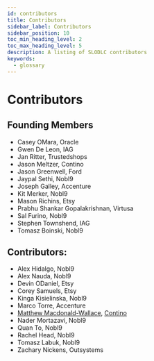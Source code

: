 ```yaml
---
id: contributors
title: Contributors
sidebar_label: Contributors
sidebar_position: 10
toc_min_heading_level: 2
toc_max_heading_level: 5
description: A listing of SLODLC contributors
keywords:
  - glossary
---
```

# Contributors

## Founding Members
- Casey OMara, Oracle
- Gwen De Leon, IAG
- Jan Ritter, Trustedshops
- Jason Meltzer, Contino
- Jason Greenwell, Ford
- Jaypal Sethi, Nobl9
- Joseph Galley, Accenture
- Kit Merker, Nobl9
- Mason Richins, Etsy
- Prabhu Shankar Gopalakrishnan, Virtusa
- Sal Furino, Nobl9
- Stephen Townshend, IAG
- Tomasz Boinski, Nobl9

## Contributors:
- Alex Hidalgo, Nobl9
- Alex Nauda, Nobl9
- Devin ODaniel, Etsy
- Corey Samuels, Etsy
- Kinga Kisielinska, Nobl9
- Marco Torre, Accenture
- [Matthew Macdonald-Wallace](https://www.linkedin.com/in/mattmacdonald-wallace/), [Contino](https://www.contino.io)
- Nader Mortazavi, Nobl9
- Quan To, Nobl9
- Rachel Head, Nobl9
- Tomasz Labuk, Nobl9
- Zachary Nickens, Outsystems
